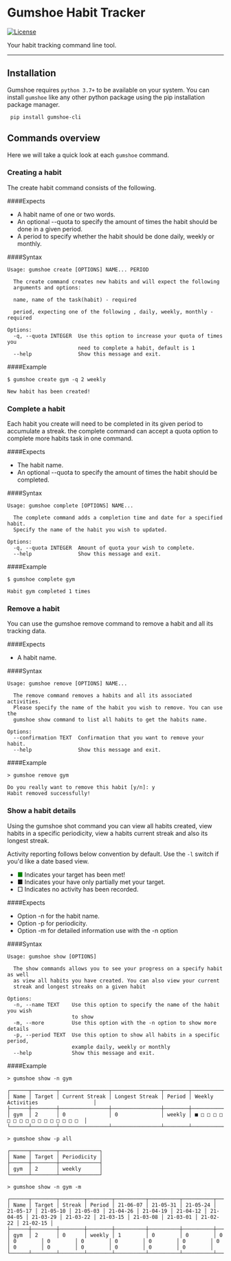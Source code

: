 # Gumshoe Habit Tracker

[![License](https://img.shields.io/github/license/philipcsaplar/gumshoe-cli)](https://github.com/philipcsaplar/gumshoe-cli/blob/master/LICENSE)

Your habit tracking command line tool.

---

## Installation

Gumshoe requires `python 3.7+` to be available on your system. You can install
`gumshoe` like any other python package using the pip installation package manager.

```shell
 pip install gumshoe-cli
```
## Commands overview

Here we will take a quick look at each `gumshoe` command.

### Creating a habit

The create habit command consists of the following.

####Expects

* A habit name of one or two words.
* An optional --quota to specify the amount of times the habit should be done in a given period.
* A period to specify whether the habit should be done daily, weekly or monthly.

####Syntax

```shell
Usage: gumshoe create [OPTIONS] NAME... PERIOD

  The create command creates new habits and will expect the following
  arguments and options:

  name, name of the task(habit) - required

  period, expecting one of the following , daily, weekly, monthly - required

Options:
  -q, --quota INTEGER  Use this option to increase your quota of times you
                       need to complete a habit, default is 1
  --help               Show this message and exit.

````

####Example
```shell
$ gumshoe create gym -q 2 weekly

New habit has been created!
```

### Complete a habit

Each habit you create will need to be completed in its given period to accumulate a streak. the complete command can accept a quota option to complete more habits task in one command.

####Expects

* The habit name.
* An optional --quota to specify the amount of times the habit should be completed.

####Syntax

```shell
Usage: gumshoe complete [OPTIONS] NAME...

  The complete command adds a completion time and date for a specified habit.
  Specify the name of the habit you wish to updated.

Options:
  -q, --quota INTEGER  Amount of quota your wish to complete.
  --help               Show this message and exit.

```

####Example
```shell
$ gumshoe complete gym

Habit gym completed 1 times
```

### Remove a habit

You can use the gumshoe remove command to remove a habit and all its tracking data.

####Expects

* A habit name.

####Syntax
```shell
Usage: gumshoe remove [OPTIONS] NAME...

  The remove command removes a habits and all its associated activities.
  Please specify the name of the habit you wish to remove. You can use the
  gumshoe show command to list all habits to get the habits name.

Options:
  --confirmation TEXT  Confirmation that you want to remove your habit.
  --help               Show this message and exit.
```
####Example
```shell
> gumshoe remove gym

Do you really want to remove this habit [y/n]: y
Habit removed successfully!

```

### Show a habit details

Using the gumshoe shot command you can view all habits created, view habits in a specific periodicity, view a habits current streak and also its longest streak.

Activity reporting follows below convention by default. Use the `-l` switch if
you'd like a date based view.

- <span style="color:green">■</span> Indicates your target has been met!
- ■ Indicates your have only partially met your target.
- □ Indicates no activity has been recorded.

####Expects

* Option -n for the habit name.
* Option -p for periodicity.
* Option -m for detailed information use with the -n option

####Syntax
```shell
Usage: gumshoe show [OPTIONS]

  The show commands allows you to see your progress on a specify habit as well 
  as view all habits you have created. You can also view your current 
  streak and longest streaks on a given habit

Options:
  -n, --name TEXT    Use this option to specify the name of the habit you wish
                     to show
  -m, --more         Use this option with the -n option to show more details
  -p, --period TEXT  Use this option to show all habits in a specific period,
                     example daily, weekly or monthly
  --help             Show this message and exit.
```
####Example
```shell
> gumshoe show -n gym

┌──────┬────────┬────────────────┬────────────────┬────────┬────────────────────────────────────┐
│ Name │ Target │ Current Streak │ Longest Streak │ Period │ Weekly Activities                  │
├──────┼────────┼────────────────┼────────────────┼────────┼────────────────────────────────────┤
│ gym  │ 2      │ 0              │ 0              │ weekly │ ■ □ □ □ □ □ □ □ □ □ □ □ □ □ □ □ □  │
└──────┴────────┴────────────────┴────────────────┴────────┴────────────────────────────────────┘

> gumshoe show -p all

┌──────┬────────┬─────────────┐
│ Name │ Target │ Periodicity │
├──────┼────────┼─────────────┤
│ gym  │ 2      │ weekly      │
└──────┴────────┴─────────────┘

> gumshoe show -n gym -m

┌──────┬────────┬────────┬────────┬──────────┬──────────┬──────────┬──────────┬──────────┬──────────┬──────────┬──────────┬──────────┬──────────┬──────────┬──────────┬──────────┬──────────┬──────────┬──────────┬──────────┐
│ Name │ Target │ Streak │ Period │ 21-06-07 │ 21-05-31 │ 21-05-24 │ 21-05-17 │ 21-05-10 │ 21-05-03 │ 21-04-26 │ 21-04-19 │ 21-04-12 │ 21-04-05 │ 21-03-29 │ 21-03-22 │ 21-03-15 │ 21-03-08 │ 21-03-01 │ 21-02-22 │ 21-02-15 │
├──────┼────────┼────────┼────────┼──────────┼──────────┼──────────┼──────────┼──────────┼──────────┼──────────┼──────────┼──────────┼──────────┼──────────┼──────────┼──────────┼──────────┼──────────┼──────────┼──────────┤
│ gym  │ 2      │ 0      │ weekly │ 1        │ 0        │ 0        │ 0        │ 0        │ 0        │ 0        │ 0        │ 0        │ 0        │ 0        │ 0        │ 0        │ 0        │ 0        │ 0        │ 0        │
└──────┴────────┴────────┴────────┴──────────┴──────────┴──────────┴──────────┴──────────┴──────────┴──────────┴──────────┴──────────┴──────────┴──────────┴──────────┴──────────┴──────────┴──────────┴──────────┴──────────┘

```
